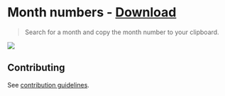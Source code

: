 # Month numbers - [Download](https://github.com/nikitavoloboev/small-workflows/blob/master/month-numbers/Month%20numbers.alfredworkflow?raw=true)
> Search for a month and copy the month number to your clipboard.

![](https://i.imgur.com/HWiNG4e.png)

## Contributing
See [contribution guidelines](../CONTRIBUTING.md#readme).
